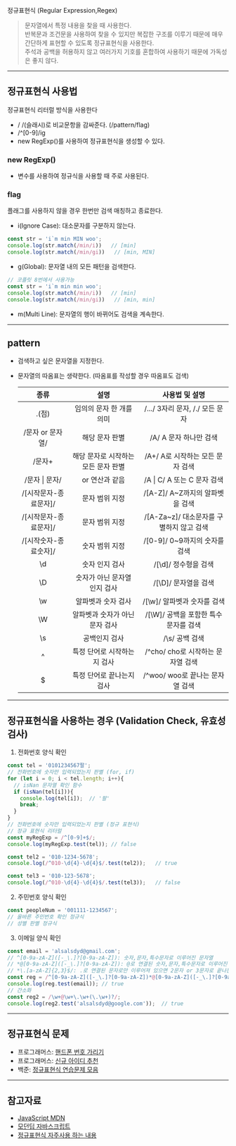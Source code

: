  정규표현식 (Regular Expression,Regex)
> 문자열에서 특정 내용을 찾을 때 사용한다.   
> 반복문과 조건문을 사용하여 찾을 수 있지만 복잡한 구조를 이루기 때문에 매우 간단하게 표현할 수 있도록 정규표현식을 사용한다.  
> 주석과 공백을 허용하지 않고 여러가지 기호를 혼합하여 사용하기 때문에 가독성은 좋지 않다.  
***
## 정규표현식 사용법   
정규표현식 리터럴 방식을 사용한다
- / /(슬래시)로 비교문항을 감싸준다. (/pattern/flag)
- /^[0-9]/ig
- new RegExp()를 사용하여 정규표현식을 생성할 수 있다.

### new RegExp()
- 변수를 사용하여 정규식을 사용할 때 주로 사용된다.

### flag
플래그를 사용하지 않을 경우 한번만 검색 매칭하고 종료한다.
- i(Ignore Case): 대소문자를 구분하지 않는다.

```js
const str = 'i`m min MIN woo';
console.log(str.match(/min/i))   // [min]
console.log(str.match(/min/gi))   // [min, MIN]
```
- g(Global): 문자열 내의 모든 패턴을 검색한다.

```js
// 코플릿 8번에서 사용가능
const str = 'i`m min min woo';
console.log(str.match(/min/i))   // [min]
console.log(str.match(/min/gi))   // [min, min]
```
- m(Multi Line): 문자열의 행이 바뀌어도 검색을 계속한다.

***
## pattern
- 검색하고 싶은 문자열을 지정한다.
- 문자열의 따옴표는 생략한다. (따옴표를 작성할 경우 따옴표도 검색)  

  |종류|설명|사용법 및 설명|
  |:---:|:---:|:---:|
  |.(점)|임의의 문자 한 개를 의미|/.../ 3자리 문자, /./ 모든 문자 |
  |/문자 or 문자열/|해당 문자 판별|/A/ A 문자 하나만 검색|
  |/문자+|해당 문자로 시작하는 모든 문자 판별|/A+/ A로 시작하는 모든 문자 검색|
  |/문자 &#124; 문자/|or 연산과 같음|/A &#124; C/ A 또는 C 문자 검색|
  |/[시작문자-종료문자]/|문자 범위 지정| /[A-Z]/ A~Z까지의 알파벳을 검색|
  |/[시작문자-종료문자]/|문자 범위 지정| /[A-Za~z]/ 대소문자를 구별하지 않고 검색|
  |/[시작숫자-종료숫자]/|숫자 범위 지정|/[0-9]/ 0~9까지의 숫자를 검색|
  |\d|숫자 인지 검사|/[\d]/ 정수형을 검색|
  |\D|숫자가 아닌 문자열 인지 검사|/[\D]/ 문자열을 검색|
  |\w|알파벳과 숫자 검사|/[\w]/ 알파벳과 숫자를 검색|
  |\W|알파벳과 숫자가 아닌 문자 검사|/[\W]/ 공백을 포함한 특수문자를 검색|
  |\s|공백인지 검사| /\s/ 공백 검색|
  |^|특정 단어로 시작하는지 검사| /^cho/ cho로 시작하는 문자열 검색|
  |$|특정 단어로 끝나는지 검사|/^woo/ woo로 끝나는 문자열 검색|

***
## 정규표현식을 사용하는 경우 (Validation Check, 유효성검사)
1. 전화번호 양식 확인

```js
const tel = '0101234567팔';
// 전화번호에 숫자만 입력되었는지 판별 (for, if)
for (let i = 0; i < tel.length; i++){
  // isNan 문자열 확인 함수
  if (isNan(tel[i])){
    console.log(tel[i]);  // '팔'
    break;
  }
}
// 전화번호에 숫자만 입력되었는지 판별 (정규 표현식)
// 정규 표현식 리터럴
const myRegExp = /^[0-9]+$/;
console.log(myRegExp.test(tel)); // false

const tel2 = '010-1234-5678';
console.log(/^010-\d{4}-\d{4}$/.test(tel2));   // true

const tel3 = '010-123-5678';
console.log(/^010-\d{4}-\d{4}$/.test(tel3));   // false
```

2. 주민번호 양식 확인

```js
const peopleNum = '001111-1234567';
// 올바른 주민번호 확인 정규식
// 성별 판별 정규식
```

3. 이메일 양식 확인

```js
const email = 'alsalsdyd@gmail.com';
// ^[0-9a-zA-Z]([-_\.]?[0-9a-zA-Z]): 숫자,문자,특수문자로 이루어진 문자열
// *@[0-9a-zA-Z]([-_\.]?[0-9a-zA-Z]): @로 연결된 숫자,문자,특수문자로 이루어진 문자열
// *\.[a-zA-Z]{2,3}$/: .로 연결된 문자로만 이루어져 있으면 2문자 or 3문자로 끝나는 문자열
const reg = /^[0-9a-zA-Z]([-_\.]?[0-9a-zA-Z])*@[0-9a-zA-Z]([-_\.]?[0-9a-zA-Z])*\.[a-zA-Z]{2,3}$/;
console.log(reg.test(email)); // true
// 간소화
const reg2 = /\w+@\w+\.\w+(\.\w+)?/;
console.log(reg2.test('alsalsdyd@google.com'));  // true
```

***
## 정규표현식 문제
- 프로그래머스: [핸드폰 번호 가리기](https://programmers.co.kr/learn/courses/30/lessons/12948?language=javascript)
- 프로그래머스: [신규 아이디 추천](https://programmers.co.kr/learn/courses/30/lessons/72410?language=javascript)
- 백준: [정규표현식 연습문제 모음](https://www.acmicpc.net/workbook/view/6082)

***
## 참고자료
- [JavaScript MDN](https://developer.mozilla.org/ko/docs/Web/JavaScript/Guide/Regular_Expressions)
- [모던딥 자바스크립트](https://poiemaweb.com/js-regexp)   
- [정규표현식 자주사용 하는 내용](https://7942yongdae.tistory.com/166)